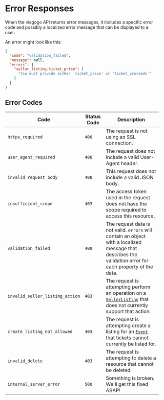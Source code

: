 # Error Responses

When the viagogo API returns error messages, it includes a specific error code
and possibly a localized error message that can be displayed to a user.

An error might look like this:

```json
{
  "code": "validation_failed",
  "message": null,
  "errors": {
    "seller_listing.ticket_price": [
      "You must provide either 'ticket_price' or 'ticket_proceeds'"
    ]
  }
}
```

## Error Codes

| **Code** | **Status Code** | **Description** |
| -------- | --------------- | --------------- |
| `https_required` | `400` | The request is not using an SSL connection. |
| `user_agent_required` | `400` | The request does not include a valid User-Agent header. |
| `invalid_request_body` | `400` | This request does not include a valid JSON body. |
| `insufficient_scope` | `403` | The access token used in the request does not have the scope required to access this resource. |
| `validation_failed` | `400` | The request data is not valid. `errors` will contain an object with a localized message that describes the validation error for each property of the data. |
| `invalid_seller_listing_action` | `403` | The request is attempting perform an operation on a [`SellerListing`](#sellerlisting) that does not currently support that action. |
| `create_listing_not_allowed` | `403` | The request is attempting create a listing for an [`Event`](#event) that tickets cannot currently be listed for. |
| `invalid_delete` | `403` | The request is attempting to delete a resource that cannot be deleted. |
| `internal_server_error` | `500` | Something is broken. We'll get this fixed ASAP! |
